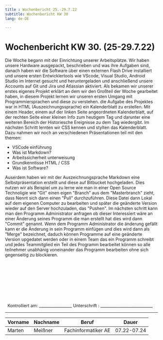 ```yaml
---
title : Wochenbericht 25.-29.7.22
subtitle: Wochenbericht KW 30
lang: de-DE

---
```

# Wochenbericht KW 30. (25-29.7.22)


Die Woche begann mit der Einrichtung unserer Arbeitsplätze.
Wir haben unsere Hardware ausgepackt, beschrieben und was ihre Aufgaben sind, danach haben wir die Software über einen externen Flash Drive installiert und unsere ersten Entwicklertools wie VScode, Visual Studio, Android Studio im Internet gesucht und heruntergeladen und anschließend unsere Accounts auf Git und Jira und Atlassian aktiviert.
Als bekamen wir unserer erstes eigenes Projekt erklärt an dem wir den Großteil der Woche gearbeitet haben, in diesem Projekt lernen wir unseren ersten Umgang mit Programmiersprachen und diese zu verstehen.
die Aufgabe des Projektes war in HTML (Auszeichnungssprache) ein Kalenderblatt zu erstellen. Mit einem Header, einem auf der linken Seite angeordneten Kalenderblatt, auf der rechten Seite einer kleinen Info zum heutigem Tag und darunter eine weiteren Bereich der Historiesche Ereignisse zu dem Tag wiedergibt. Im nächsten Schritt lernten wir CSS kennen und stylten das Kalenderblatt.
Dazu nahmen wir noch an verschiedenen Präsentationen teil mit den themen:
- VSCode einführung
- Was ist Markdown?
- Arbeitssicherheit unterweisung
- Grundkenntisse HTML / CSS
- Was ist Software?

Auserdem haben wir mit der Auszeichnungsprache Markdown eine Selbstpräsentation erstellt und diese auf Bitbucket hochgeladen.
Dies nutzen wir als Beispiel um zu lerne wie man in einer Open Source Technoligie wie "Git" einen eigen "Branch" aus dem "Masterbranch" zieht, dass Nennt sich dann einen "Pull" durchzuführen. Diese Datei dann Lokal auf dem eigenen Computer zu bearbeiten und später die geänderte Version wieder auf den Server hochzuladen, das "Pushen". 
Im nächsten schritt kann man den Programm Administrator anfragen ob dieser Interessiert wäre an einer Änderung seines Programm die man erstellt hat dies wird dann "Commit" genannt.
Wenn dem Programm Administrator die änderung gefällt kann er die Änderung in sein Programm einfügen und dies wird dann als "Merge" bezeichnet, daduch können Programme auf eine geänderte Version upgedatet werden oder in einem Team das ein Programm schreibt und jedes Teammitglied ein Teil des Programm bearbeitet können so alle teilnehmer unabhänig voneinander das Programm bearbeiten ohne sich gegenseitig zu blockieren.

&nbsp;
\
\
\
\
\
\
\
\
&nbsp;
Kontrolliert am: _________________   Unterschrift  : ___________________________

---

| Vorname | Nachname | Beruf | Dauer |
|---|---|---|---|
|Marten| Meißner|Fachinformatiker AE|07.22-07.24|